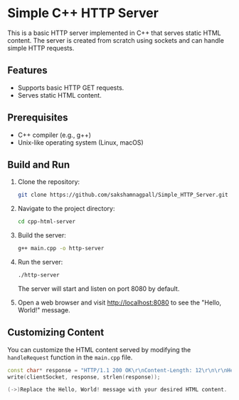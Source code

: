 # Simple C++ HTTP Server

This is a basic HTTP server implemented in C++ that serves static HTML content. The server is created from scratch using sockets and can handle simple HTTP requests.

## Features

- Supports basic HTTP GET requests.
- Serves static HTML content.

## Prerequisites

- C++ compiler (e.g., g++)
- Unix-like operating system (Linux, macOS)

## Build and Run

1. Clone the repository:

    ```bash
    git clone https://github.com/sakshamnagpall/Simple_HTTP_Server.git
    ```

2. Navigate to the project directory:

    ```bash
    cd cpp-html-server
    ```

3. Build the server:

    ```bash
    g++ main.cpp -o http-server
    ```

4. Run the server:

    ```bash
    ./http-server
    ```

    The server will start and listen on port 8080 by default.

5. Open a web browser and visit [http://localhost:8080](http://localhost:8080) to see the "Hello, World!" message.

## Customizing Content

You can customize the HTML content served by modifying the `handleRequest` function in the `main.cpp` file.

```cpp
const char* response = "HTTP/1.1 200 OK\r\nContent-Length: 12\r\n\r\nHello, World!";
write(clientSocket, response, strlen(response));

(->)Replace the Hello, World! message with your desired HTML content.
